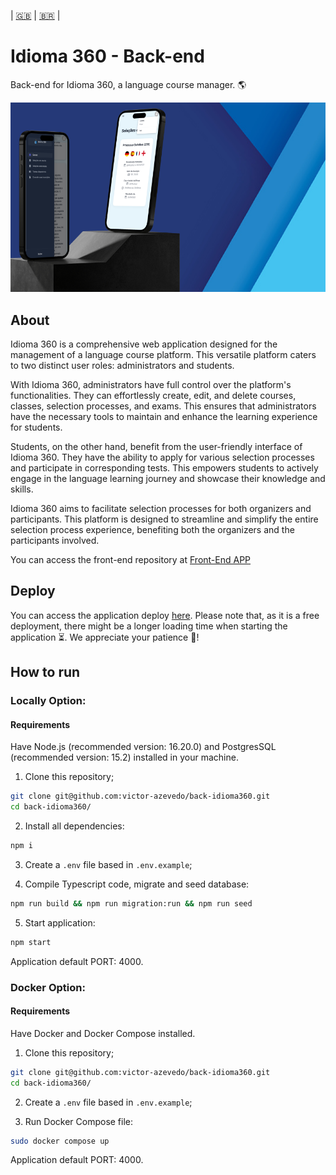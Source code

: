 | [:gb:](README.md) | [:brazil:](README_pt.md) |

# Idioma 360 - Back-end

Back-end for Idioma 360, a language course manager. :earth_americas:

![Cover ](./doc/cover.png)

## About

Idioma 360 is a comprehensive web application designed for the management of a language course platform. This versatile platform caters to two distinct user roles: administrators and students.

With Idioma 360, administrators have full control over the platform's functionalities. They can effortlessly create, edit, and delete courses, classes, selection processes, and exams. This ensures that administrators have the necessary tools to maintain and enhance the learning experience for students.

Students, on the other hand, benefit from the user-friendly interface of Idioma 360. They have the ability to apply for various selection processes and participate in corresponding tests. This empowers students to actively engage in the language learning journey and showcase their knowledge and skills.

Idioma 360 aims to facilitate selection processes for both organizers and participants. This platform is designed to streamline and simplify the entire selection process experience, benefiting both the organizers and the participants involved.

You can access the front-end repository at [Front-End APP](https://github.com/victor-azevedo/front-idioma360)

## Deploy

You can access the application deploy [here](https://idioma360.vercel.app).
Please note that, as it is a free deployment, there might be a longer loading time when starting the application ⏳. We appreciate your patience 🙏!

## How to run

### Locally Option:

#### Requirements

Have Node.js (recommended version: 16.20.0) and PostgresSQL (recommended version: 15.2) installed in your machine.

1. Clone this repository;

```bash
git clone git@github.com:victor-azevedo/back-idioma360.git
cd back-idioma360/
```

2. Install all dependencies:

```bash
npm i
```

3. Create a `.env` file based in `.env.example`;

4. Compile Typescript code, migrate and seed database:

```bash
npm run build && npm run migration:run && npm run seed
```

5. Start application:

```bash
npm start
```

Application default PORT: 4000.

### Docker Option:

#### Requirements

Have Docker and Docker Compose installed.

1. Clone this repository;

```bash
git clone git@github.com:victor-azevedo/back-idioma360.git
cd back-idioma360/
```

2. Create a `.env` file based in `.env.example`;

3. Run Docker Compose file:

```bash
sudo docker compose up
```

Application default PORT: 4000.
